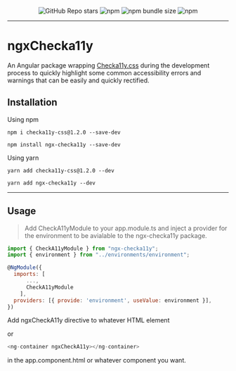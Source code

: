 <div align="center">

![GitHub Repo stars](https://img.shields.io/github/stars/AlaaEl-DinAhmed/ngx-checka11y?style=social) ![npm](https://img.shields.io/npm/v/ngx-checka11y) ![npm bundle size](https://img.shields.io/bundlephobia/min/ngx-checka11y) ![npm](https://img.shields.io/npm/dw/ngx-checka11y)

</div>

---

# ngxChecka11y

An Angular package wrapping [Checka11y.css](https://github.com/jackdomleo7/Checka11y.css "Checka11y.css") during the development process to quickly highlight some common accessibility errors and warnings that can be easily and quickly rectified.

## Installation

Using npm

`npm i checka11y-css@1.2.0 --save-dev`

`npm install ngx-checka11y --save-dev`

Using yarn

`yarn add checka11y-css@1.2.0 --dev`

`yarn add ngx-checka11y --dev`

---

## Usage

> Add CheckA11yModule to your app.module.ts and inject a provider for the environment to be avialable to the ngx-checka11y package.

```javascript
import { CheckA11yModule } from "ngx-checka11y";
import { environment } from "../environments/environment";
```

```javascript
@NgModule({
  imports: [
      ...,
      CheckA11yModule
    ],
  providers: [{ provide: 'environment', useValue: environment }],
})
```

Add ngxCheckA11y directive to whatever HTML element

or

```javascript
<ng-container ngxCheckA11y></ng-container>
```

in the app.component.html or whatever component you want.
